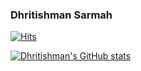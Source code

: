 ### Dhritishman Sarmah

[![Hits](https://hits.seeyoufarm.com/api/count/incr/badge.svg?url=https%3A%2F%2Fgithub.com%2Fimpopular-guy&count_bg=%2379C83D&title_bg=%23555555&icon=github.svg&icon_color=%23E7E7E7&title=visitors&edge_flat=false)](https://hits.seeyoufarm.com)

[![Dhritishman's GitHub stats](https://github-readme-stats.vercel.app/api?username=impopular-guy&show_icons=true)](https://github.com/anuraghazra/github-readme-stats)
